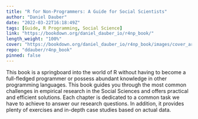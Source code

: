 ```yaml
---
title: "R for Non-Programmers: A Guide for Social Scientists"
author: "Daniel Dauber"
date: "2022-03-22T16:18:49Z"
tags: [Guide, R Programming, Social Science]
link: "https://bookdown.org/daniel_dauber_io/r4np_book/"
length_weight: "100%"
cover: "https://bookdown.org/daniel_dauber_io/r4np_book/images/cover_art_icons/cover_art_book.png"
repo: "ddauber/r4np_book"
pinned: false
---
```


This book is a springboard into the world of R without having to become a full-fledged programmer or possess abundant knowledge in other programming languages. This book guides you through the most common challenges in empirical research in the Social Sciences and offers practical and efficient solutions. Each chapter is dedicated to a common task we have to achieve to answer our research questions. In addition, it provides plenty of exercises and in-depth case studies based on actual data.
